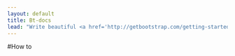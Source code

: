 ```yaml
---
layout: default
title: Bt-docs
lead: "Write beautiful <a href='http://getbootstrap.com/getting-started'>Bootstrap</a> sytle document in a easy way."
---
```


#How to
